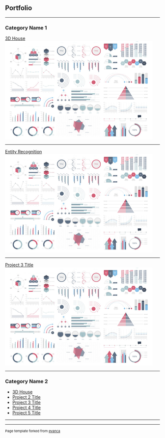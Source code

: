 ## Portfolio

---

### Category Name 1 

[3D House](https://github.com/agilepydev/3D-House)
<img src="images/dummy_thumbnail.jpg?raw=true"/>

---
[Entity Recognition](https://github.com/agilepydev/Entity_Recognition-1?organization=agilepydev&organization=agilepydev)
<img src="images/dummy_thumbnail.jpg?raw=true"/>

---
[Project 3 Title](https://github.com/agilepydev/brAIn-individual-)
<img src="images/dummy_thumbnail.jpg?raw=true"/>

---

### Category Name 2

- [3D House](https://github.com/agilepydev/3D-House)
- [Project 2 Title](http://example.com/)
- [Project 3 Title](http://example.com/)
- [Project 4 Title](http://example.com/)
- [Project 5 Title](http://example.com/)

---




---
<p style="font-size:11px">Page template forked from <a href="https://github.com/evanca/quick-portfolio">evanca</a></p>
<!-- Remove above link if you don't want to attibute -->
